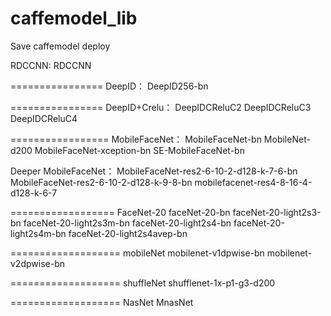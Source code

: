 # caffemodel_lib
Save caffemodel deploy

RDCCNN:
RDCCNN

================
DeepID：
DeepID256-bn

================
DeepID+Crelu：
DeepIDCReluC2
DeepIDCReluC3
DeepIDCReluC4

=================
MobileFaceNet：
MobileFaceNet-bn
MobileNet-d200
MobileFaceNet-xception-bn
SE-MobileFaceNet-bn

Deeper MobileFaceNet：
MobileFaceNet-res2-6-10-2-d128-k-7-6-bn
MobileFaceNet-res2-6-10-2-d128-k-9-8-bn
mobilefacenet-res4-8-16-4-d128-k-6-7

==================
FaceNet-20
faceNet-20-bn
faceNet-20-light2s3-bn
faceNet-20-light2s3m-bn
faceNet-20-light2s4-bn
faceNet-20-light2s4m-bn
faceNet-20-light2s4avep-bn

===================
mobileNet
mobilenet-v1dpwise-bn
mobilenet-v2dpwise-bn

===================
shuffleNet
shufflenet-1x-p1-g3-d200

===================
NasNet
MnasNet
